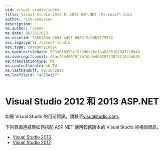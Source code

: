 ```yaml
---
uid: visual-studio/index
title: Visual Studio 2012 和 2013 ASP.NET |Microsoft Docs
author: rick-anderson
description: ''
ms.author: riande
ms.date: 06/25/2013
ms.assetid: 7356f644-2b54-4d9f-8863-9d59b9f75532
msc.legacyurl: /visual-studio
msc.type: categoryindex
ms.openlocfilehash: 563381b3594f873d681bc1a48205167047210948
ms.sourcegitcommit: 45ac74e400f9f2b7dbded66297730f6f14a4eb25
ms.translationtype: MT
ms.contentlocale: zh-TW
ms.lasthandoff: 08/16/2018
ms.locfileid: "48254117"
---
```

# <a name="visual-studio-2012-and-2013-with-aspnet"></a>Visual Studio 2012 和 2013 ASP.NET

如需 Visual Studio 的目前資訊，請移至[visualstudio.com](https://www.visualstudio.com)。

下列頁面連結至如何搭配 ASP.NET 使用較舊版本的 Visual Studio 的相關資訊。

- [Visual Studio 2013](overview/2013/index.md)
- [Visual Studio 2012](overview/2012/index.md)

